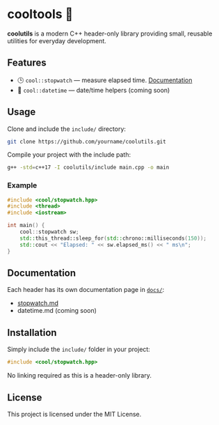 # cooltools 🧊

**coolutils** is a modern C++ header-only library providing small, reusable utilities for everyday development.

## Features

* 🕒 `cool::stopwatch` — measure elapsed time. [Documentation](docs/stopwatch.md)
* 📅 `cool::datetime` — date/time helpers (coming soon)

## Usage

Clone and include the `include/` directory:

```bash
git clone https://github.com/yourname/coolutils.git
```

Compile your project with the include path:

```bash
g++ -std=c++17 -I coolutils/include main.cpp -o main
```

### Example

```cpp
#include <cool/stopwatch.hpp>
#include <thread>
#include <iostream>

int main() {
    cool::stopwatch sw;
    std::this_thread::sleep_for(std::chrono::milliseconds(150));
    std::cout << "Elapsed: " << sw.elapsed_ms() << " ms\n";
}
```

## Documentation

Each header has its own documentation page in [`docs/`](docs/):

* [stopwatch.md](docs/stopwatch.md)
* datetime.md (coming soon)

## Installation

Simply include the `include/` folder in your project:

```cpp
#include <cool/stopwatch.hpp>
```

No linking required as this is a header-only library.

## License

This project is licensed under the MIT License.

